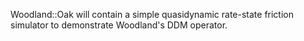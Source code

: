 Woodland::Oak will contain a simple quasidynamic rate-state friction simulator
to demonstrate Woodland's DDM operator.
